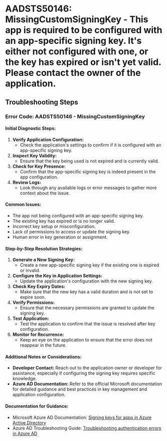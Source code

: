 # AADSTS50146: MissingCustomSigningKey - This app is required to be configured with an app-specific signing key. It's either not configured with one, or the key has expired or isn't yet valid. Please contact the owner of the application.


## Troubleshooting Steps
### Error Code: AADSTS50146 - MissingCustomSigningKey

#### Initial Diagnostic Steps:
1. **Verify Application Configuration:**
    - Check the application's settings to confirm if it is configured with an app-specific signing key.
2. **Inspect Key Validity:**
    - Ensure that the key being used is not expired and is currently valid.
3. **Check for Key Presence:**
    - Confirm that the app-specific signing key is indeed present in the app configuration.
4. **Review Logs:**
    - Look through any available logs or error messages to gather more context about the issue.

#### Common Issues:
- The app not being configured with an app-specific signing key.
- The existing key has expired or is no longer valid.
- Incorrect key setup or misconfiguration.
- Lack of permissions to access or update the signing key.
- Human error in key generation or assignment.

#### Step-by-Step Resolution Strategies:
1. **Generate a New Signing Key:**
   - Create a new app-specific signing key if the existing one is expired or invalid.
2. **Configure the Key in Application Settings:**
   - Update the application's configuration with the new signing key.
3. **Check Key Expiry Dates:**
   - Make sure that the new key has a valid duration and is not set to expire soon.
4. **Verify Permissions:**
   - Ensure that the necessary permissions are granted to update the signing key.
5. **Test Application:**
   - Test the application to confirm that the issue is resolved after key configuration.
6. **Monitor for Recurrence:**
   - Keep an eye on the application to ensure that the error does not reappear in the future.

#### Additional Notes or Considerations:
- **Developer Contact:** Reach out to the application owner or developer for assistance, especially if configuring the signing key requires specific knowledge.
- **Azure AD Documentation:** Refer to the official Microsoft documentation for detailed guidance and best practices in key management and application configuration.

#### Documentation for Guidance:
- Microsoft Azure AD Documentation: [Signing keys for apps in Azure Active Directory](https://docs.microsoft.com/en-us/azure/active-directory/develop/active-directory-certificate-credentials)
- Azure AD Troubleshooting Guide: [Troubleshooting authentication errors in Azure AD](https://docs.microsoft.com/en-us/azure/active-directory/develop/troubleshoot-claims-based-authentication)